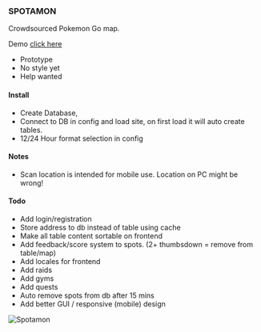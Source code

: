 ### SPOTAMON

Crowdsourced Pokemon Go map.

Demo <a href="http://www.spotamon.com">click here</a>

- Prototype
- No style yet
- Help wanted


#### Install
- Create Database,
- Connect to DB in config and load site, on first load it will auto create tables. 
- 12/24 Hour format selection in config


#### Notes
- Scan location is intended for mobile use. Location on PC might be wrong!


#### Todo
- Add login/registration
- Store address to db instead of table using cache
- Make all table content sortable on frontend
- Add feedback/score system to spots. (2+ thumbsdown = remove from table/map)
- Add locales for frontend
- Add raids
- Add gyms
- Add quests
- Auto remove spots from db after 15 mins
- Add better GUI / responsive (mobile) design


![Spotamon](https://github.com/darkelement1987/spotamon/raw/main/spotamon.png)
